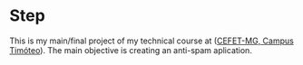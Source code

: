 # Step

This is my main/final project of my technical course at (<a href="http://www.timoteo.cefetmg.br/" target="_blank">CEFET-MG, Campus Timóteo</a>).
The main objective is creating an anti-spam aplication.

